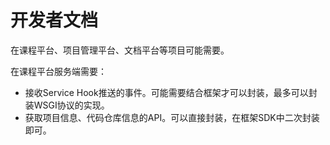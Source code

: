 # 开发者文档

在课程平台、项目管理平台、文档平台等项目可能需要。

在课程平台服务端需要：
- 接收Service Hook推送的事件。可能需要结合框架才可以封装，最多可以封装WSGI协议的实现。
- 获取项目信息、代码仓库信息的API。可以直接封装，在框架SDK中二次封装即可。
